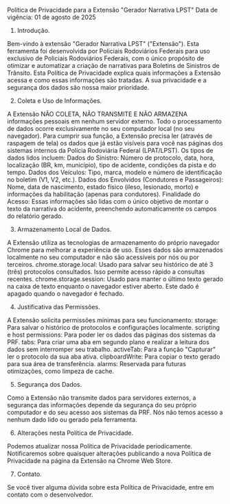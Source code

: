 Política de Privacidade para a Extensão "Gerador Narrativa LPST"
Data de vigência: 01 de agosto de 2025

1. Introdução.

Bem-vindo à extensão "Gerador Narrativa LPST" ("Extensão"). Esta ferramenta foi desenvolvida por Policiais Rodoviários Federais para uso exclusivo de Policiais Rodoviários Federais, com o único propósito de otimizar e automatizar a criação de narrativas para Boletins de Sinistros de Trânsito.
Esta Política de Privacidade explica quais informações a Extensão acessa e como essas informações são tratadas. A sua privacidade e a segurança dos dados são nossa maior prioridade.

2. Coleta e Uso de Informações.

A Extensão NÃO COLETA, NÃO TRANSMITE E NÃO ARMAZENA informações pessoais em nenhum servidor externo. Todo o processamento de dados ocorre exclusivamente no seu computador local (no seu navegador).
Para cumprir sua função, a Extensão precisa ler (através de raspagem de tela) os dados que já estão visíveis para você nas páginas dos sistemas internos da Polícia Rodoviária Federal (LPAT/LPST). Os tipos de dados lidos incluem:
Dados do Sinistro: Número de protocolo, data, hora, localização (BR, km, município), tipo de acidente, condições da pista e do tempo.
Dados dos Veículos: Tipo, marca, modelo e número de identificação no boletim (V1, V2, etc.).
Dados dos Envolvidos (Condutores e Passageiros): Nome, data de nascimento, estado físico (ileso, lesionado, morto) e informações da habilitação (apenas para condutores).
Finalidade do Acesso: Essas informações são lidas com o único objetivo de montar o texto da narrativa do acidente, preenchendo automaticamente os campos do relatório gerado.

3. Armazenamento Local de Dados.

A Extensão utiliza as tecnologias de armazenamento do próprio navegador Chrome para melhorar a experiência de uso. Esses dados são armazenados localmente no seu computador e não são acessíveis por nós ou por terceiros.
chrome.storage.local: Usado para salvar seu histórico de até 3 (três) protocolos consultados. Isso permite acesso rápido a consultas recentes.
chrome.storage.session: Usado para manter o último texto gerado na caixa de texto enquanto o navegador estiver aberto. Este dado é apagado quando o navegador é fechado.

4. Justificativa das Permissões.

A Extensão solicita permissões mínimas para seu funcionamento:
storage: Para salvar o histórico de protocolos e configurações localmente.
scripting e host permissions: Para poder ler os dados das páginas dos sistemas da PRF.
tabs: Para criar uma aba em segundo plano e realizar a leitura dos dados sem interromper seu trabalho.
activeTab: Para a função "Capturar" ler o protocolo da sua aba ativa.
clipboardWrite: Para copiar o texto gerado para sua área de transferência.
alarms: Reservada para futuras otimizações, como limpeza de cache.

5. Segurança dos Dados.

Como a Extensão não transmite dados para servidores externos, a segurança das informações depende da segurança do seu próprio computador e do seu acesso aos sistemas da PRF. Nós não temos acesso a nenhum dado lido ou gerado pela ferramenta.

6. Alterações nesta Política de Privacidade.

Podemos atualizar nossa Política de Privacidade periodicamente. Notificaremos sobre quaisquer alterações publicando a nova Política de Privacidade na página da Extensão na Chrome Web Store.

7. Contato.

Se você tiver alguma dúvida sobre esta Política de Privacidade, entre em contato com o desenvolvedor.

